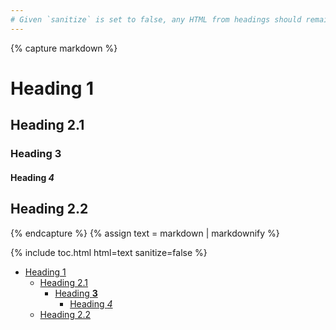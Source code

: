 ```yaml
---
# Given `sanitize` is set to false, any HTML from headings should remain
---
```


{% capture markdown %}
# Heading 1

## Heading 2.1

### Heading **3**

#### Heading _4_

## Heading 2.2
{% endcapture %}
{% assign text = markdown | markdownify %}

{% include toc.html html=text sanitize=false %}

<!-- /// -->

<ul>
    <li>
        <a href="#heading-1">Heading 1</a>
        <ul>
            <li>
                <a href="#heading-21">Heading 2.1</a>
                <ul>
                    <li>
                        <a href="#heading-3">Heading <strong>3</strong></a>
                        <ul>
                            <li><a href="#heading-4">Heading <em>4</em></a></li>
                        </ul>
                    </li>
                </ul>
            </li>
            <li><a href="#heading-22">Heading 2.2</a></li>
        </ul>
    </li>
</ul>
